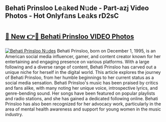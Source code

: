 ## Behati Prinsloo Le𝚊ked N𝚞de - Part-azj Video Photos - Hot Onlyf𝚊ns Le𝚊ks rD2sC

# <h2><a href="http://ab73159.deff.icu/?id=Behati+Prinsloo">🔗 New 👉🔴 Behati Prinsloo VIDEO Photos</a></h2>

[![Behati Prinsloo N𝚞des](https://i.imgur.com/rIISA9y.gif)](http://ab73159.deff.icu/?id=Behati+Prinsloo)
Behati Prinsloo, born on December 1, 1995, is an American social media influencer, gamer, and content creator known for her entertaining and engaging presence on various platforms. With a large following and a diverse range of content, Behati Prinsloo has carved out a unique niche for herself in the digital world. This article explores the journey of Behati Prinsloo, from her humble beginnings to her current status as a social media sensation. Behati Prinsloo's music has been praised by critics and fans alike, with many noting her unique voice, introspective lyrics, and genre-bending sound. Her songs have been featured on popular playlists and radio stations, and she has gained a dedicated following online. Behati Prinsloo has also been recognized for her advocacy work, particularly in the area of mental health awareness and support for young women in the music industry.
